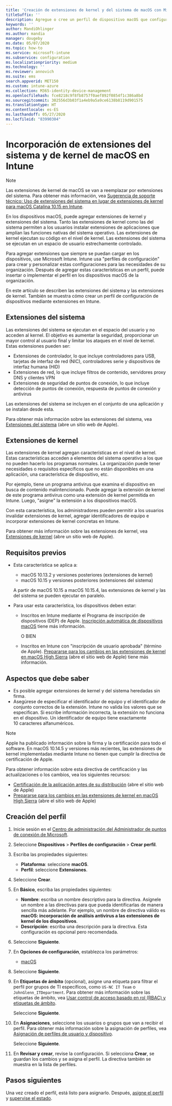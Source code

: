 ```yaml
---
title: 'Creación de extensiones de kernel y del sistema de macOS con Microsoft Intune: Azure | Microsoft Docs'
titleSuffix: ''
description: Agregue o cree un perfil de dispositivo macOS que configure extensiones del sistema o extensiones de kernel para permitir que el usuario invalide, agregue un identificador de equipo, además de un conjunto y un identificador de equipo en Microsoft Intune.
keywords: ''
author: MandiOhlinger
ms.author: mandia
manager: dougeby
ms.date: 05/07/2020
ms.topic: how-to
ms.service: microsoft-intune
ms.subservice: configuration
ms.localizationpriority: medium
ms.technology: ''
ms.reviewer: annovich
ms.suite: ems
search.appverid: MET150
ms.custom: intune-azure
ms.collection: M365-identity-device-management
ms.openlocfilehash: fce8218c9f8fb8757f0aef892f0854f1c386a8bd
ms.sourcegitcommit: 302556d3b03f1a4eb9a5a9ce6138b8119d901575
ms.translationtype: HT
ms.contentlocale: es-ES
ms.lasthandoff: 05/27/2020
ms.locfileid: "83990304"
---
```

# <a name="add-macos-system-and-kernel-extensions-in-intune"></a>Incorporación de extensiones del sistema y de kernel de macOS en Intune

> [!NOTE]
> Las extensiones de kernel de macOS se van a reemplazar por extensiones del sistema. Para obtener más información, vea [Sugerencia de soporte técnico: Uso de extensiones del sistema en lugar de extensiones de kernel para macOS Catalina 10.15 en Intune](https://techcommunity.microsoft.com/t5/intune-customer-success/support-tip-using-system-extensions-instead-of-kernel-extensions/ba-p/1191413).

En los dispositivos macOS, puede agregar extensiones de kernel y extensiones del sistema. Tanto las extensiones de kernel como las del sistema permiten a los usuarios instalar extensiones de aplicaciones que amplían las funciones nativas del sistema operativo. Las extensiones de kernel ejecutan su código en el nivel de kernel. Las extensiones del sistema se ejecutan en un espacio de usuario estrechamente controlado.

Para agregar extensiones que siempre se puedan cargar en los dispositivos, use Microsoft Intune. Intune usa "perfiles de configuración" para crear y personalizar estas configuraciones para las necesidades de su organización. Después de agregar estas características en un perfil, puede insertar o implementar el perfil en los dispositivos macOS de la organización.

En este artículo se describen las extensiones del sistema y las extensiones de kernel. También se muestra cómo crear un perfil de configuración de dispositivos mediante extensiones en Intune.

## <a name="system-extensions"></a>Extensiones del sistema

Las extensiones del sistema se ejecutan en el espacio del usuario y no acceden al kernel. El objetivo es aumentar la seguridad, proporcionar un mayor control al usuario final y limitar los ataques en el nivel de kernel. Estas extensiones pueden ser:

- Extensiones de controlador, lo que incluye controladores para USB, tarjetas de interfaz de red (NIC), controladores serie y dispositivos de interfaz humana (HID)
- Extensiones de red, lo que incluye filtros de contenido, servidores proxy DNS y clientes VPN
- Extensiones de seguridad de puntos de conexión, lo que incluye detección de puntos de conexión, respuesta de puntos de conexión y antivirus

Las extensiones del sistema se incluyen en el conjunto de una aplicación y se instalan desde esta.

Para obtener más información sobre las extensiones del sistema, vea [Extensiones del sistema](https://developer.apple.com/documentation/systemextensions) (abre un sitio web de Apple).

## <a name="kernel-extensions"></a>Extensiones de kernel

Las extensiones de kernel agregan características en el nivel de kernel. Estas características acceden a elementos del sistema operativo a los que no pueden hacerlo los programas normales. La organización puede tener necesidades o requisitos específicos que no están disponibles en una aplicación, una característica de dispositivo, etc.

Por ejemplo, tiene un programa antivirus que examina el dispositivo en busca de contenido malintencionado. Puede agregar la extensión de kernel de este programa antivirus como una extensión de kernel permitida en Intune. Luego, "asigne" la extensión a los dispositivos macOS.

Con esta característica, los administradores pueden permitir a los usuarios invalidar extensiones de kernel, agregar identificadores de equipo e incorporar extensiones de kernel concretas en Intune.

Para obtener más información sobre las extensiones de kernel, vea [Extensiones de kernel](https://developer.apple.com/library/archive/documentation/Darwin/Conceptual/KernelProgramming/Extend/Extend.html) (abre un sitio web de Apple).

## <a name="prerequisites"></a>Requisitos previos

- Esta característica se aplica a:

  - macOS 10.13.2 y versiones posteriores (extensiones de kernel)
  - macOS 10.15 y versiones posteriores (extensiones del sistema)

  A partir de macOS 10.15 a macOS 10.15.4, las extensiones de kernel y las del sistema se pueden ejecutar en paralelo.

- Para usar esta característica, los dispositivos deben estar:

  - Inscritos en Intune mediante el Programa de inscripción de dispositivos (DEP) de Apple. [Inscripción automática de dispositivos macOS](../enrollment/device-enrollment-program-enroll-macos.md) tiene más información.

    O BIEN

  - Inscritos en Intune con "inscripción de usuario aprobada" (término de Apple). [Prepararse para los cambios en las extensiones de kernel en macOS High Sierra](https://support.apple.com/en-us/HT208019) (abre el sitio web de Apple) tiene más información.

## <a name="what-you-need-to-know"></a>Aspectos que debe saber

- Es posible agregar extensiones de kernel y del sistema heredadas sin firma.
- Asegúrese de especificar el identificador de equipo y el identificador de conjunto correctos de la extensión. Intune no valida los valores que se especifican. Si escribe información incorrecta, la extensión no funciona en el dispositivo. Un identificador de equipo tiene exactamente 10 caracteres alfanuméricos.

> [!NOTE]
> Apple ha publicado información sobre la firma y la certificación para todo el software. En macOS 10.14.5 y versiones más recientes, las extensiones de kernel implementadas mediante Intune no tienen que cumplir la directiva de certificación de Apple.
>
> Para obtener información sobre esta directiva de certificación y las actualizaciones o los cambios, vea los siguientes recursos:
>
> - [Certificación de la aplicación antes de su distribución](https://developer.apple.com/documentation/security/notarizing_your_app_before_distribution) (abre el sitio web de Apple) 
> - [Prepararse para los cambios en las extensiones de kernel en macOS High Sierra](https://support.apple.com/en-us/HT208019) (abre el sitio web de Apple)

## <a name="create-the-profile"></a>Creación del perfil

1. Inicie sesión en el [Centro de administración del Administrador de puntos de conexión de Microsoft](https://go.microsoft.com/fwlink/?linkid=2109431).
2. Seleccione **Dispositivos** > **Perfiles de configuración** > **Crear perfil**.
3. Escriba las propiedades siguientes:

    - **Plataforma**: seleccione **macOS**.
    - **Perfil**: seleccione **Extensiones**.

4. Seleccione **Crear**.
5. En **Básico**, escriba las propiedades siguientes:

    - **Nombre**: escriba un nombre descriptivo para la directiva. Asígnele un nombre a las directivas para que pueda identificarlas de manera sencilla más adelante. Por ejemplo, un nombre de directiva válido es **macOS: incorporación de análisis antivirus a las extensiones de kernel de los dispositivos**.
    - **Descripción**: escriba una descripción para la directiva. Esta configuración es opcional pero recomendada.

6. Seleccione **Siguiente**.

7. En **Opciones de configuración**, establezca los parámetros:

    - [macOS](kernel-extensions-settings-macos.md)

8. Seleccione **Siguiente**.
9. En **Etiquetas de ámbito** (opcional), asigne una etiqueta para filtrar el perfil por grupos de TI específicos, como `US-NC IT Team` o `JohnGlenn_ITDepartment`. Para obtener más información sobre las etiquetas de ámbito, vea [Usar control de acceso basado en rol (RBAC) y etiquetas de ámbito](../fundamentals/scope-tags.md).

    Seleccione **Siguiente**.

10. En **Asignaciones**, seleccione los usuarios o grupos que van a recibir el perfil. Para obtener más información sobre la asignación de perfiles, vea [Asignación de perfiles de usuario y dispositivo](device-profile-assign.md).

    Seleccione **Siguiente**.

11. En **Revisar y crear**, revise la configuración. Si selecciona **Crear**, se guardan los cambios y se asigna el perfil. La directiva también se muestra en la lista de perfiles.

## <a name="next-steps"></a>Pasos siguientes

Una vez creado el perfil, está listo para asignarlo. Después, [asigne el perfil](device-profile-assign.md) y [supervise el estado](device-profile-monitor.md).

